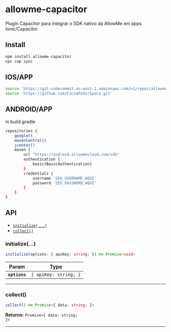 # allowme-capacitor

Plugin Capacitor para integrar o SDK nativo da AllowMe em apps Ionic/Capacitor.

## Install

```bash
npm install allowme-capacitor
npx cap sync
```

## IOS/APP

```bash
source 'https://git-codecommit.us-east-1.amazonaws.com/v1/repos/allowme_Spec'
source 'https://github.com/CocoaPods/Specs.git'
```

## ANDROID/APP

in build.gradle

```bash
repositories {
    google()
    mavenCentral()
    jcenter()
    maven {
        url "https://android.allowmecloud.com/sdk"
        authentication {
            basic(BasicAuthentication)
        }
        credentials {
            username 'SEU_USERNAME_AQUI'
            password 'SEU_PASSWORD_AQUI'
        }
    }
}
```

## API

<docgen-index>

- [`initialize(...)`](#initialize)
- [`collect()`](#collect)

</docgen-index>

<docgen-api>
<!--Update the source file JSDoc comments and rerun docgen to update the docs below-->

### initialize(...)

```typescript
initialize(options: { apiKey: string; }) => Promise<void>
```

| Param         | Type                             |
| ------------- | -------------------------------- |
| **`options`** | <code>{ apiKey: string; }</code> |

---

### collect()

```typescript
collect() => Promise<{ data: string; }>
```

**Returns:** <code>Promise&lt;{ data: string; }&gt;</code>

---

</docgen-api>
